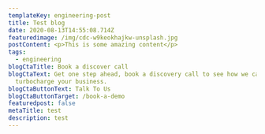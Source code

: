 ```yaml
---
templateKey: engineering-post
title: Test blog
date: 2020-08-13T14:55:08.714Z
featuredimage: /img/cdc-w9keokhajkw-unsplash.jpg
postContent: <p>This is some amazing content</p>
tags:
  - engineering
blogCtaTitle: Book a discover call
blogCtaText: Get one step ahead, book a discovery call to see how we can help
  turbocharge your business.
blogCtaButtonText: Talk To Us
blogCtaButtonTarget: /book-a-demo
featuredpost: false
metaTitle: test
description: test
---
```

